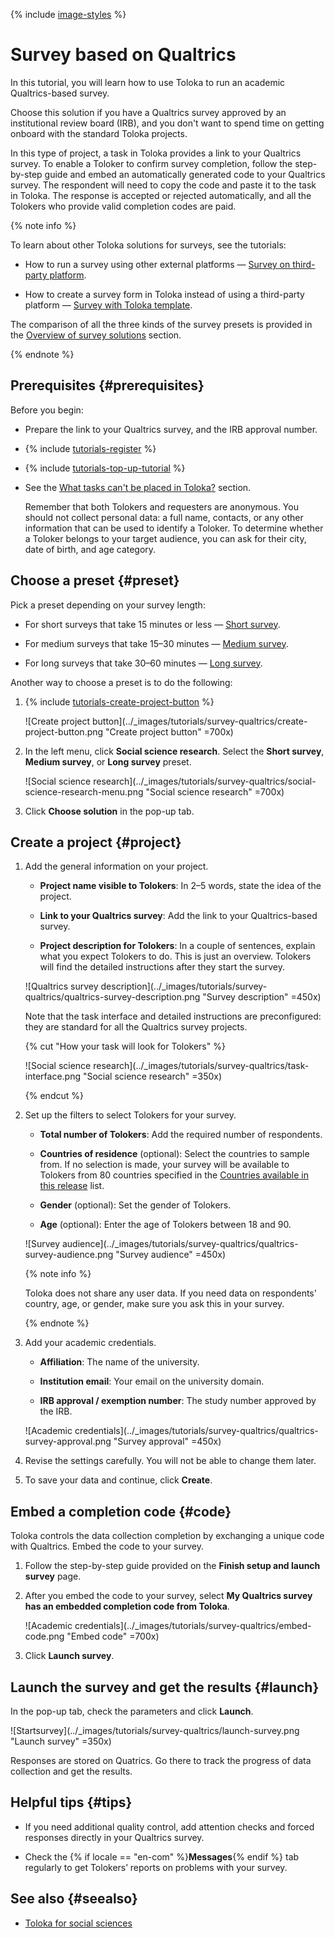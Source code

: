 {% include [image-styles](../../../_includes/image-styles.md) %}

# Survey based on Qualtrics

In this tutorial, you will learn how to use Toloka to run an academic Qualtrics-based survey. 

Choose this solution if you have a Qualtrics survey approved by an institutional review board (IRB), and you don't want to spend time on getting onboard with the standard Toloka projects.

In this type of project, a task in Toloka provides a link to your Qualtrics survey. To enable a Toloker to confirm survey completion, follow the step-by-step guide and embed an automatically generated code to your Qualtrics survey. The respondent will need to copy the code and paste it to the task in Toloka. The response is accepted or rejected automatically, and all the Tolokers who provide valid completion codes are paid.

{% note info %}

To learn about other Toloka solutions for surveys, see the tutorials:

- How to run a survey using other external platforms — [Survey on third-party platform](questionnaire-other.md).

- How to create a survey form in Toloka instead of using a third-party platform — [Survey with Toloka template](questionnaire-toloka.md).

The comparison of all the three kinds of the survey presets is provided in the [Overview of survey solutions](questionnaire-overview.md) section.


{% endnote %}

## Prerequisites {#prerequisites}

Before you begin:

- Prepare the link to your Qualtrics survey, and the IRB approval number.

- {% include [tutorials-register](../_includes/tutorials/register.md) %}

- {% include [tutorials-top-up-tutorial](../_includes/tutorials/top-up-tutorial.md) %}

- See the [What tasks can't be placed in Toloka?](../concepts/unwanted.md#requirements-for-survey) section. 

   Remember that both Tolokers and requesters are anonymous. You should not collect personal data: a full name, contacts, or any other information that can be used to identify a Toloker. To determine whether a Toloker belongs to your target audience, you can ask for their city, date of birth, and age category.

## Choose a preset {#preset}

Pick a preset depending on your survey length:

* For short surveys that take 15 minutes or less — [Short survey](https://platform.toloka.ai/requester/templates?choosedCard=IuW9rwmVFAAB1ifPeFvJ&choosedTag=A3MdOlBKzWKcrpxg3JNQ). 

* For medium surveys that take 15–30 minutes — [Medium survey](https://platform.toloka.ai/requester/templates?choosedCard=IuW9rwmVFAAB1ifPeFvF&choosedTag=A3MdOlBKzWKcrpxg3JNQ).

* For long surveys that take 30–60 minutes — [Long survey](https://platform.toloka.ai/requester/templates?choosedCard=IuW9rwmVFAAB1ifPeFvv&choosedTag=A3MdOlBKzWKcrpxg3JNQ).

Another way to choose a preset is to do the following:

1. {% include [tutorials-create-project-button](../_includes/tutorials/create-project-button.md) %}

    ![Create project button](../_images/tutorials/survey-qualtrics/create-project-button.png "Create project button" =700x)
    
1. In the left menu, click **Social science research**. Select the **Short survey**, **Medium survey**, or **Long survey** preset.

    ![Social science research](../_images/tutorials/survey-qualtrics/social-science-research-menu.png "Social science research" =700x)

1. Click **Choose solution** in the pop-up tab.


## Create a project {#project}

1. Add the general information on your project.

    * **Project name visible to Tolokers**: In 2–5 words, state the idea of the project.

    * **Link to your Qualtrics survey**: Add the link to your Qualtrics-based survey.

    * **Project description for Tolokers**: In a couple of sentences, explain what you expect Tolokers to do. This is just an overview. Tolokers will find the detailed instructions after they start the survey.  

    ![Qualtrics survey description](../_images/tutorials/survey-qualtrics/qualtrics-survey-description.png "Survey description" =450x)

    Note that the task interface and detailed instructions are preconfigured: they are standard for all the Qualtrics survey projects.

    {% cut "How your task will look for Tolokers" %}

    ![Social science research](../_images/tutorials/survey-qualtrics/task-interface.png "Social science research" =350x)

    {% endcut %}

1. Set up the filters to select Tolokers for your survey.

    * **Total number of Tolokers**: Add the required number of respondents.

    * **Countries of residence** (optional): Select the countries to sample from. If no selection is made, your survey will be available to Tolokers from 80 countries specified in the [Countries available in this release](https://toloka.ai/toloka-for-social-sciences/) list.

    * **Gender** (optional): Set the gender of Tolokers.

    * **Age** (optional): Enter the age of Tolokers between 18 and 90.

    ![Survey audience](../_images/tutorials/survey-qualtrics/qualtrics-survey-audience.png "Survey audience" =450x)

    {% note info %}

    Toloka does not share any user data. If you need data on respondents' country, age, or gender, make sure you ask this in your survey.

    {% endnote %}

1. Add your academic credentials.

    * **Affiliation**: The name of the university.

    * **Institution email**: Your email on the university domain.

    * **IRB approval / exemption number**: The study number approved by the IRB.

    ![Academic credentials](../_images/tutorials/survey-qualtrics/qualtrics-survey-approval.png "Survey approval" =450x)

1. Revise the settings carefully. You will not be able to change them later.

1. To save your data and continue, click **Create**.

## Embed a completion code {#code}

Toloka controls the data collection completion by exchanging a unique code with Qualtrics. Embed the code to your survey. 

1. Follow the step-by-step guide provided on the **Finish setup and launch survey** page.

1. After you embed the code to your survey, select **My Qualtrics survey has an embedded completion code from Toloka**.

   ![Academic credentials](../_images/tutorials/survey-qualtrics/embed-code.png "Embed code" =700x)

1. Click **Launch survey**.

## Launch the survey and get the results {#launch}

In the pop-up tab, check the parameters and click **Launch**.

![Startsurvey](../_images/tutorials/survey-qualtrics/launch-survey.png "Launch survey" =350x)

Responses are stored on Quatrics. Go there to track the progress of data collection and get the results.

## Helpful tips {#tips}

- If you need additional quality control, add attention checks and forced responses directly in your Qualtrics survey.

- Check the {% if locale == "en-com" %}**Messages**{% endif %} tab regularly to get Tolokers’ reports on problems with your survey.

## See also {#seealso}

- [Toloka for social sciences](https://toloka.ai/toloka-for-social-sciences/)